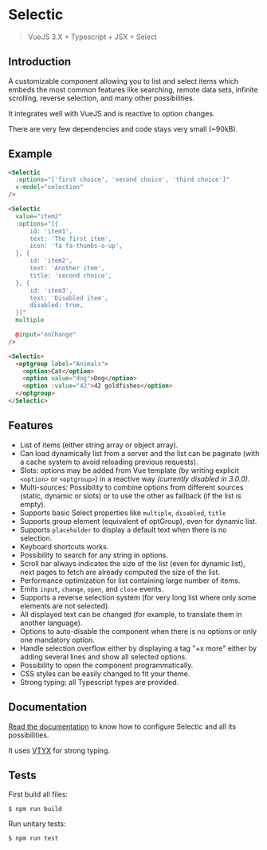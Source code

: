 # Selectic

> VueJS 3.X + Typescript + JSX + Select


## Introduction

A customizable component allowing you to list and select items which embeds
the most common features like searching, remote data sets, infinite scrolling,
reverse selection, and many other possibilities.

It integrates well with VueJS and is reactive to option changes.

There are very few dependencies and code stays very small (~90kB).

## Example

```html
<Selectic
  :options="['first choice', 'second choice', 'third choice']"
  v-model="selection"
/>

<Selectic
  value="item2"
  :options="[{
      id: 'item1',
      text: 'The first item',
      icon: 'fa fa-thumbs-o-up',
  }, {
      id: 'item2',
      text: 'Another item',
      title: 'second choice',
  }, {
      id: 'item3',
      text: 'Disabled item',
      disabled: true,
  }]"
  multiple

  @input="onChange"
/>

<Selectic>
  <optgroup label="Animals">
    <option>Cat</option>
    <option value="dog">Dog</option>
    <option :value="42">42 goldfishes</option>
  </optgroup>
</Selectic>
```

## Features

* List of items (either string array or object array).
* Can load dynamically list from a server and the list can be paginate (with a
  cache system to avoid reloading previous requests).
* Slots: options may be added from Vue template (by writing explicit `<option>` or `<optgroup>`) in a reactive way _(currently disabled in 3.0.0)_.
* Multi-sources: Possibility to combine options from different sources (static, dynamic or slots) or to use the other as fallback (if the list is empty).
* Supports basic Select properties like `multiple`, `disabled`, `title`
* Supports group element (equivalent of optGroup), even for dynamic list.
* Supports `placeholder` to display a default text when there is no selection.
* Keyboard shortcuts works.
* Possibility to search for any string in options.
* Scroll bar always indicates the size of the list (even for dynamic list),
  next pages to fetch are already computed the size of the list.
* Performance optimization for list containing large number of items.
* Emits `input`, `change`, `open`, and `close` events.
* Supports a reverse selection system (for very long list where only some
  elements are not selected).
* All displayed text can be changed (for example, to translate them in another
  language).
* Options to auto-disable the component when there is no options or only one
  mandatory option.
* Handle selection overflow either by displaying a tag "+x more" either by adding several lines and show all selected options.
* Possibility to open the component programmatically.
* CSS styles can be easily changed to fit your theme.
* Strong typing: all Typescript types are provided.

## Documentation

[Read the documentation](./doc/main.md) to know how to configure Selectic and all its possibilities.

It uses [VTYX](https://github.com/Intersec/vtyx) for strong typing.

## Tests

First build all files:
```console
$ npm run build
```

Run unitary tests:
```console
$ npm run test
```
